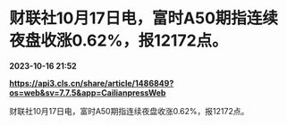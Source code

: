# 财联社10月17日电，富时A50期指连续夜盘收涨0.62%，报12172点。

**2023-10-16 21:52**

**https://api3.cls.cn/share/article/1486849?os=web&sv=7.7.5&app=CailianpressWeb**

财联社10月17日电，富时A50期指连续夜盘收涨0.62%，报12172点。
